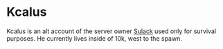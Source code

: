 # Kcalus

Kcalus is an alt account of the server owner [Sulack](sulack) used only for survival purposes. He currently lives inside of 10k, west to the spawn.
